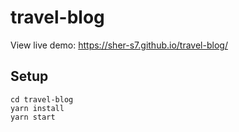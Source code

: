 # travel-blog
View live demo: https://sher-s7.github.io/travel-blog/

## Setup

```
cd travel-blog
yarn install
yarn start
```
